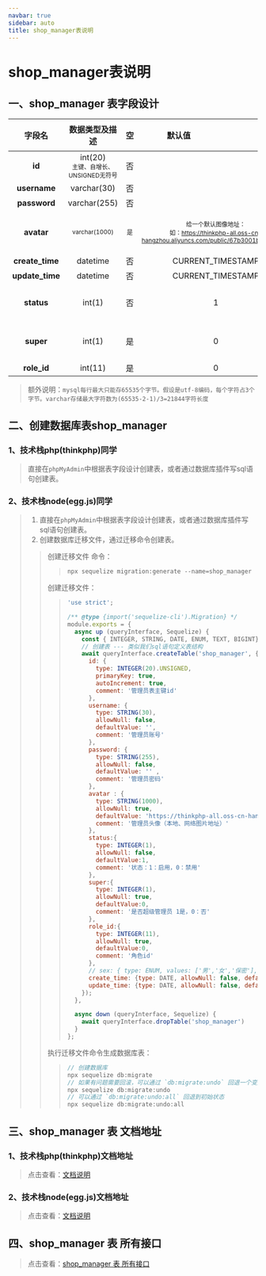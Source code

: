 ```yaml
---
navbar: true
sidebar: auto
title: shop_manager表说明
---
```


# shop_manager表说明
## 一、shop_manager 表字段设计
| 字段名  |  数据类型及描述    |   空    | <p style="width:150px;">默认值 </p>  | <p style="width:100px;">字段含义 </p>     |
| :---:   | :---:      |  :---:    | :---:       |        :---:                             |
| <b>id </b>            | <span>int(20) </span><br/> <span style="font-size:12px">主键、自增长、UNSIGNED无符号 </span>    |    否      |            |         主键id                               |
| <b>username </b>      | varchar(30) |     否    |              |   管理员账号                          |
| <b>password </b>      | varchar(255) |  否    |                |   管理员密码                          |
| <b>avatar </b>      | <span style="font-size:12px">varchar(1000) </span>|    <span style="font-size:12px"> 是  </span>  |    <p> <span style="font-size:12px">给一个默认图像地址：</span><br/><span style="font-size:12px">如：https://thinkphp-all.oss-cn-hangzhou.aliyuncs.com/public/67b3001b2aedd.png</span>  </p>                                  |  <span style="font-size:12px"> 管理员头像（本地、网络图片地址）  </span>         |
| <b> create_time </b>  | datetime  |    否    |      CURRENT_TIMESTAMP	   |   数据创建时间                         |
| <b> update_time </b>  | datetime  |      否  |        CURRENT_TIMESTAMP	|   数据更新时间                         |
| <b> status </b>  | int(1)  |    否    |        1	 |   管理员可用状态：0禁用1启用                         |
| <b> 	super </b>  | int(1)  |   是    |      0	 |   是否是超级管理员：0否1是          |
| <b> role_id </b>  | int(11)  |   是    |      0	 |   角色id                         |
> 额外说明：`mysql每行最大只能存65535个字节。假设是utf-8编码，每个字符占3个字节。varchar存储最大字符数为(65535-2-1)/3=21844字符长度`

## 二、创建数据库表shop_manager
### 1、技术栈php(thinkphp)同学
> 直接在`phpMyAdmin`中根据表字段设计创建表，或者通过数据库插件写sql语句创建表。

### 2、技术栈node(egg.js)同学
> 1. 直接在`phpMyAdmin`中根据表字段设计创建表，或者通过数据库插件写sql语句创建表。
> 2. 创建数据库迁移文件，通过迁移命令创建表。
>> 创建迁移文件 命令：
>>> ```js
>>> npx sequelize migration:generate --name=shop_manager
>>> ```
>> 创建迁移文件：
>>> ```js
>>> 'use strict';
>>> 
>>> /** @type {import('sequelize-cli').Migration} */
>>> module.exports = {
>>>   async up (queryInterface, Sequelize) {
>>>     const { INTEGER, STRING, DATE, ENUM, TEXT, BIGINT} = Sequelize;
>>>     // 创建表 --- 类似我们sql语句定义表结构
>>>     await queryInterface.createTable('shop_manager', {
>>>       id: { 
>>>         type: INTEGER(20).UNSIGNED, 
>>>         primaryKey: true, 
>>>         autoIncrement: true,
>>>         comment: '管理员表主键id'
>>>       },
>>>       username: { 
>>>         type: STRING(30), 
>>>         allowNull: false, 
>>>         defaultValue: '', 
>>>         comment: '管理员账号'
>>>       },
>>>       password: { 
>>>         type: STRING(255), 
>>>         allowNull: false, 
>>>         defaultValue: '' , 
>>>         comment: '管理员密码'
>>>       },
>>>       avatar : { 
>>>         type: STRING(1000), 
>>>         allowNull: true, 
>>>         defaultValue: 'https://thinkphp-all.oss-cn-hangzhou.aliyuncs.com/public/67b3001b2aedd.png', 
>>>         comment: '管理员头像（本地、网络图片地址）' 
>>>       },
>>>       status:{
>>>         type: INTEGER(1),
>>>         allowNull: false, 
>>>         defaultValue:1,
>>>         comment: '状态：1：启用，0：禁用'
>>>       },
>>>       super:{
>>>         type: INTEGER(1),
>>>         allowNull: true, 
>>>         defaultValue:0,
>>>         comment: '是否超级管理员 1是，0：否'
>>>       },
>>>       role_id:{
>>>         type: INTEGER(11),
>>>         allowNull: true, 
>>>         defaultValue:0,
>>>         comment: '角色id'
>>>       },
>>>       // sex: { type: ENUM, values: ['男','女','保密'], allowNull: true, defaultValue: '保密', comment: '留言用户性别'},
>>>       create_time: {type: DATE, allowNull: false, defaultValue:Sequelize.fn('NOW')},
>>>       update_time: {type: DATE, allowNull: false, defaultValue:Sequelize.fn('NOW')}
>>>     });
>>>   },
>>> 
>>>   async down (queryInterface, Sequelize) {
>>>     await queryInterface.dropTable('shop_manager')
>>>   }
>>> };
>>> 
>>> ```
>> 执行迁移文件命令生成数据库表：
>>> ```js
>>> // 创建数据库
>>> npx sequelize db:migrate
>>> // 如果有问题需要回滚，可以通过 `db:migrate:undo` 回退一个变更
>>> npx sequelize db:migrate:undo
>>> // 可以通过 `db:migrate:undo:all` 回退到初始状态
>>> npx sequelize db:migrate:undo:all
>>> ```

## 三、shop_manager 表 文档地址
### 1、技术栈php(thinkphp)文档地址
> 点击查看：<a href="/web/mysql/shop_manager表接口" target="_blank">文档说明</a>
### 2、技术栈node(egg.js)文档地址
> 点击查看：<a href="/fourthless/w-a/eggjs框架开发文档.html#一、管理员板块" target="_blank">文档说明</a>


## 四、shop_manager 表 所有接口
> 点击查看：<a href="/web/mysql/shop_manager表接口" target="_blank">shop_manager 表 所有接口</a>